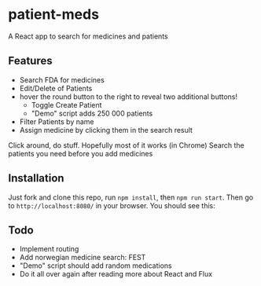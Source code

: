 # patient-meds
A React app to search for medicines and patients



## Features
- Search FDA for medicines
- Edit/Delete of Patients
- hover the round button to the right to reveal two additional buttons!
	- Toggle Create Patient
	- "Demo" script adds 250 000 patients
- Filter Patients by name
- Assign medicine by clicking them in the search result

Click around, do stuff. Hopefully most of it works (in Chrome)
Search the patients you need before you add medicines

## Installation

Just fork and clone this repo, run `npm install`, then `npm run start`. Then go to `http://localhost:8080/` in your browser. You should see this:

## Todo

- Implement routing
- Add norwegian medicine search: FEST
- "Demo" script should add random medications
- Do it all over again after reading more about React and Flux
